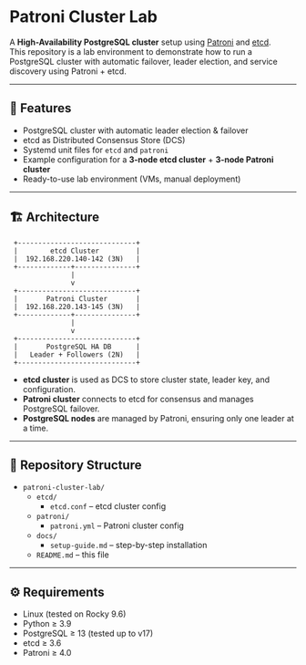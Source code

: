 # Patroni Cluster Lab

A **High-Availability PostgreSQL cluster** setup using [Patroni](https://patroni.readthedocs.io/) and [etcd](https://etcd.io/).  
This repository is a lab environment to demonstrate how to run a PostgreSQL cluster with automatic failover, leader election, and service discovery using Patroni + etcd.

---

## 🚀 Features
- PostgreSQL cluster with automatic leader election & failover
- etcd as Distributed Consensus Store (DCS)
- Systemd unit files for `etcd` and `patroni`
- Example configuration for a **3-node etcd cluster** + **3-node Patroni cluster**
- Ready-to-use lab environment (VMs, manual deployment)

---

## 🏗️ Architecture
     +-----------------------------+
     |        etcd Cluster         |
     |  192.168.220.140-142 (3N)   |
     +-------------+---------------+
                   |
                   v
     +-----------------------------+
     |       Patroni Cluster       |
     |  192.168.220.143-145 (3N)   |
     +-------------+---------------+
                   |
                   v
     +-----------------------------+
     |       PostgreSQL HA DB      |
     |   Leader + Followers (2N)   |
     +-----------------------------+

- **etcd cluster** is used as DCS to store cluster state, leader key, and configuration.
- **Patroni cluster** connects to etcd for consensus and manages PostgreSQL failover.
- **PostgreSQL nodes** are managed by Patroni, ensuring only one leader at a time.

---

## 📂 Repository Structure

- `patroni-cluster-lab/`
  - `etcd/`
    - `etcd.conf` – etcd cluster config
  - `patroni/`
    - `patroni.yml` – Patroni cluster config
  - `docs/`
    - `setup-guide.md` – step-by-step installation
  - `README.md` – this file

---

## ⚙️ Requirements
- Linux (tested on Rocky 9.6)
- Python ≥ 3.9
- PostgreSQL ≥ 13 (tested up to v17)
- etcd ≥ 3.6
- Patroni ≥ 4.0




